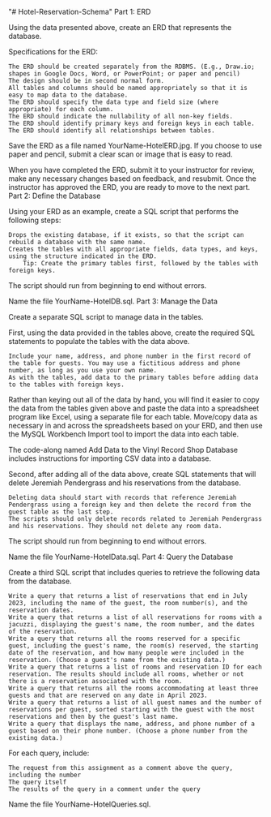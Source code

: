 "# Hotel-Reservation-Schema" 
Part 1: ERD

Using the data presented above, create an ERD that represents the database.

Specifications for the ERD:

    The ERD should be created separately from the RDBMS. (E.g., Draw.io; shapes in Google Docs, Word, or PowerPoint; or paper and pencil)
    The design should be in second normal form.
    All tables and columns should be named appropriately so that it is easy to map data to the database.
    The ERD should specify the data type and field size (where appropriate) for each column.
    The ERD should indicate the nullability of all non-key fields.
    The ERD should identify primary keys and foreign keys in each table.
    The ERD should identify all relationships between tables.

Save the ERD as a file named YourName-HotelERD.jpg. If you choose to use paper and pencil, submit a clear scan or image that is easy to read.

When you have completed the ERD, submit it to your instructor for review, make any necessary changes based on feedback, and resubmit. Once the instructor has approved the ERD, you are ready to move to the next part.
Part 2: Define the Database

Using your ERD as an example, create a SQL script that performs the following steps:

    Drops the existing database, if it exists, so that the script can rebuild a database with the same name.
    Creates the tables with all appropriate fields, data types, and keys, using the structure indicated in the ERD.
        Tip: Create the primary tables first, followed by the tables with foreign keys.

The script should run from beginning to end without errors.

Name the file YourName-HotelDB.sql.
Part 3: Manage the Data

Create a separate SQL script to manage data in the tables.

First, using the data provided in the tables above, create the required SQL statements to populate the tables with the data above.

    Include your name, address, and phone number in the first record of the table for guests. You may use a fictitious address and phone number, as long as you use your own name.
    As with the tables, add data to the primary tables before adding data to the tables with foreign keys.

Rather than keying out all of the data by hand, you will find it easier to copy the data from the tables given above and paste the data into a spreadsheet program like Excel, using a separate file for each table. Move/copy data as necessary in and across the spreadsheets based on your ERD, and then use the MySQL Workbench Import tool to import the data into each table.

The code-along named Add Data to the Vinyl Record Shop Database includes instructions for importing CSV data into a database.

Second, after adding all of the data above, create SQL statements that will delete Jeremiah Pendergrass and his reservations from the database.

    Deleting data should start with records that reference Jeremiah Pendergrass using a foreign key and then delete the record from the guest table as the last step.
    The scripts should only delete records related to Jeremiah Pendergrass and his reservations. They should not delete any room data.

The script should run from beginning to end without errors.

Name the file YourName-HotelData.sql.
Part 4: Query the Database

Create a third SQL script that includes queries to retrieve the following data from the database.

    Write a query that returns a list of reservations that end in July 2023, including the name of the guest, the room number(s), and the reservation dates.
    Write a query that returns a list of all reservations for rooms with a jacuzzi, displaying the guest's name, the room number, and the dates of the reservation.
    Write a query that returns all the rooms reserved for a specific guest, including the guest's name, the room(s) reserved, the starting date of the reservation, and how many people were included in the reservation. (Choose a guest's name from the existing data.)
    Write a query that returns a list of rooms and reservation ID for each reservation. The results should include all rooms, whether or not there is a reservation associated with the room.
    Write a query that returns all the rooms accommodating at least three guests and that are reserved on any date in April 2023.
    Write a query that returns a list of all guest names and the number of reservations per guest, sorted starting with the guest with the most reservations and then by the guest's last name.
    Write a query that displays the name, address, and phone number of a guest based on their phone number. (Choose a phone number from the existing data.)

For each query, include:

    The request from this assignment as a comment above the query, including the number
    The query itself
    The results of the query in a comment under the query

Name the file YourName-HotelQueries.sql.
